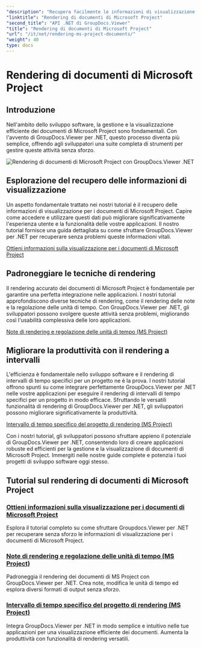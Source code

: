 ```yaml
---
"description": "Recupera facilmente le informazioni di visualizzazione per i documenti di Microsoft Project con GroupDocs.Viewer per .NET. Migliora la produttività con versatili funzionalità di rendering."
"linktitle": "Rendering di documenti di Microsoft Project"
"second_title": "API .NET di GroupDocs.Viewer"
"title": "Rendering di documenti di Microsoft Project"
"url": "/it/net/rendering-ms-project-documents/"
"weight": 40
type: docs
---
```

# Rendering di documenti di Microsoft Project

## Introduzione

Nell'ambito dello sviluppo software, la gestione e la visualizzazione efficiente dei documenti di Microsoft Project sono fondamentali. Con l'avvento di GroupDocs.Viewer per .NET, questo processo diventa più semplice, offrendo agli sviluppatori una suite completa di strumenti per gestire queste attività senza sforzo.

![Rendering di documenti di Microsoft Project con GroupDocs.Viewer .NET](/viewer/rendering-microsoft-project-documents/image.png)

## Esplorazione del recupero delle informazioni di visualizzazione
Un aspetto fondamentale trattato nei nostri tutorial è il recupero delle informazioni di visualizzazione per i documenti di Microsoft Project. Capire come accedere e utilizzare questi dati può migliorare significativamente l'esperienza utente e la funzionalità delle vostre applicazioni. Il nostro tutorial fornisce una guida dettagliata su come sfruttare GroupDocs.Viewer per .NET per recuperare senza problemi queste informazioni vitali.

[Ottieni informazioni sulla visualizzazione per i documenti di Microsoft Project](./get-view-info-ms-project/)

## Padroneggiare le tecniche di rendering
Il rendering accurato dei documenti di Microsoft Project è fondamentale per garantire una perfetta integrazione nelle applicazioni. I nostri tutorial approfondiscono diverse tecniche di rendering, come il rendering delle note e la regolazione delle unità di tempo. Con GroupDocs.Viewer per .NET, gli sviluppatori possono svolgere queste attività senza problemi, migliorando così l'usabilità complessiva delle loro applicazioni.

[Note di rendering e regolazione delle unità di tempo (MS Project)](./render-notes-and-adjust-time-ms-project/)

## Migliorare la produttività con il rendering a intervalli
L'efficienza è fondamentale nello sviluppo software e il rendering di intervalli di tempo specifici per un progetto ne è la prova. I nostri tutorial offrono spunti su come integrare perfettamente GroupDocs.Viewer per .NET nelle vostre applicazioni per eseguire il rendering di intervalli di tempo specifici per un progetto in modo efficace. Sfruttando le versatili funzionalità di rendering di GroupDocs.Viewer per .NET, gli sviluppatori possono migliorare significativamente la produttività.

[Intervallo di tempo specifico del progetto di rendering (MS Project)](./render-project-time-interval-ms-project/)

Con i nostri tutorial, gli sviluppatori possono sfruttare appieno il potenziale di GroupDocs.Viewer per .NET, consentendo loro di creare applicazioni robuste ed efficienti per la gestione e la visualizzazione di documenti di Microsoft Project. Immergiti nelle nostre guide complete e potenzia i tuoi progetti di sviluppo software oggi stesso.
## Tutorial sul rendering di documenti di Microsoft Project
### [Ottieni informazioni sulla visualizzazione per i documenti di Microsoft Project](./get-view-info-ms-project/)
Esplora il tutorial completo su come sfruttare Groupdocs.Viewer per .NET per recuperare senza sforzo le informazioni di visualizzazione per i documenti di Microsoft Project.
### [Note di rendering e regolazione delle unità di tempo (MS Project)](./render-notes-and-adjust-time-ms-project/)
Padroneggia il rendering dei documenti di MS Project con GroupDocs.Viewer per .NET. Crea note, modifica le unità di tempo ed esplora diversi formati di output senza sforzo.
### [Intervallo di tempo specifico del progetto di rendering (MS Project)](./render-project-time-interval-ms-project/)
Integra GroupDocs.Viewer per .NET in modo semplice e intuitivo nelle tue applicazioni per una visualizzazione efficiente dei documenti. Aumenta la produttività con funzionalità di rendering versatili.